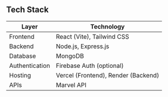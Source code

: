 ## Tech Stack

| Layer           | Technology               |
|-----------------|--------------------------|
| Frontend        | React (Vite), Tailwind CSS |
| Backend         | Node.js, Express.js       |
| Database        | MongoDB                   |
| Authentication  | Firebase Auth (optional)  |
| Hosting         | Vercel (Frontend), Render (Backend) |
| APIs            | Marvel API                |
